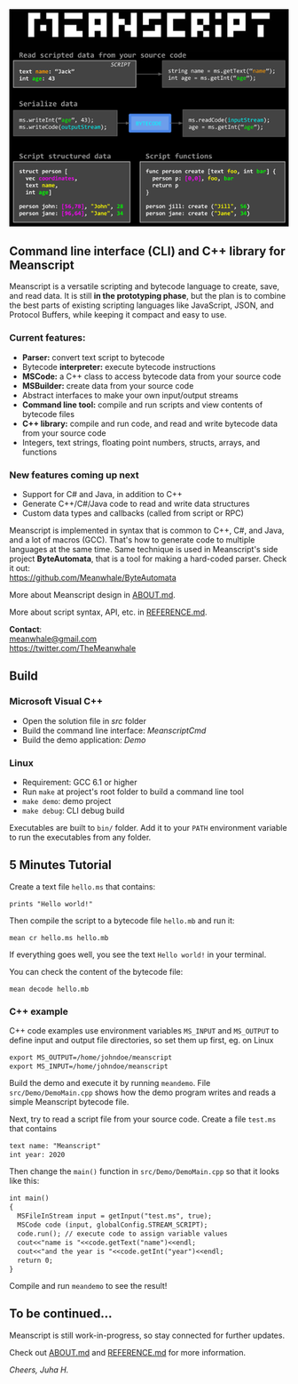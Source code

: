 
<img src=nutshell.png>

## Command line interface (CLI) and C++ library for Meanscript

Meanscript is a versatile scripting and bytecode language to create, save, and read data.
It is still **in the prototyping phase**, but the plan is to combine the best parts of existing scripting languages like JavaScript, JSON, and Protocol Buffers,
while keeping it compact and easy to use.
 

### Current features:

* **Parser:** convert text script to bytecode
* Bytecode **interpreter:** execute bytecode instructions
* **MSCode:** a C++ class to access bytecode data from your source code
* **MSBuilder:** create data from your source code
* Abstract interfaces to make your own input/output streams
* **Command line tool:** compile and run scripts and view contents of bytecode files
* **C++ library:** compile and run code, and read and write bytecode data from your source code
* Integers, text strings, floating point numbers, structs, arrays, and functions
<!-- * Create custom input/output streams to read/write data
* _Web editor_ -->

### New features coming up next
* Support for C# and Java, in addition to C++
* Generate C++/C#/Java code to read and write data structures
* Custom data types and callbacks (called from script or RPC)

Meanscript is implemented in syntax that is common to C++, C#, and Java, and a lot of macros (GCC).
That's how to generate code to multiple languages at the same time.
Same technique is used in Meanscript's side project **ByteAutomata**,
that is a tool for making a hard-coded parser. Check it out:<br>
https://github.com/Meanwhale/ByteAutomata

More about Meanscript design in [ABOUT.md](https://github.com/Meanwhale/MeanscriptCLI/blob/master/ABOUT.md).

More about script syntax, API, etc. in [REFERENCE.md](https://github.com/Meanwhale/MeanscriptCLI/blob/master/REFERENCE.md).


**Contact**:<br>
meanwhale@gmail.com<br>
https://twitter.com/TheMeanwhale

<!--

## Project Content

This project contains

* C++ source code for Meanscript library
* Command line tool
* Demo program
* Visual Studio (2017) solution (_src_ folder)
* _Makefile_ for Linux build is in the root folder

-->

## Build

### Microsoft Visual C++

* Open the solution file in _src_ folder
* Build the command line interface: _MeanscriptCmd_
* Build the demo application: _Demo_

### Linux

* Requirement: GCC 6.1 or higher
* Run `make` at project's root folder to build a command line tool
* `make demo`: demo project
* `make debug`: CLI debug build

Executables are built to `bin/` folder.
Add it to your `PATH` environment variable to run the executables from any folder.

## 5 Minutes Tutorial

<!--### Hello world-->

Create a text file `hello.ms` that contains:

```
prints "Hello world!"
```

Then compile the script to a bytecode file `hello.mb` and run it:

```
mean cr hello.ms hello.mb
```

If everything goes well, you see the text `Hello world!` in your terminal.

You can check the content of the bytecode file:

```
mean decode hello.mb
```

### C++ example

C++ code examples use environment variables `MS_INPUT` and `MS_OUTPUT` to define input and output file directories, so set them up first, eg. on Linux

```
export MS_OUTPUT=/home/johndoe/meanscript
export MS_INPUT=/home/johndoe/meanscript
```

Build the demo and execute it by running `meandemo`.
File `src/Demo/DemoMain.cpp` shows how the demo program writes and reads a simple Meanscript bytecode file.

Next, try to read a script file from your source code. Create a file `test.ms` that contains

```
text name: "Meanscript"
int year: 2020
```

Then change the `main()` function in `src/Demo/DemoMain.cpp` so that it looks like this:

```
int main()
{
  MSFileInStream input = getInput("test.ms", true);
  MSCode code (input, globalConfig.STREAM_SCRIPT);
  code.run(); // execute code to assign variable values
  cout<<"name is "<<code.getText("name")<<endl;
  cout<<"and the year is "<<code.getInt("year")<<endl;
  return 0;
}
```

Compile and run `meandemo` to see the result!

## To be continued...

Meanscript is still work-in-progress, so stay connected for further updates.

Check out
[ABOUT.md](https://github.com/Meanwhale/MeanscriptCLI/blob/master/ABOUT.md)
and
[REFERENCE.md](https://github.com/Meanwhale/MeanscriptCLI/blob/master/REFERENCE.md)
for more information.

_Cheers, Juha H._
